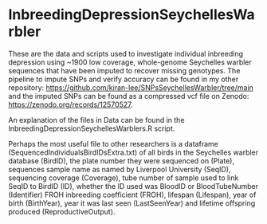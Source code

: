 # InbreedingDepressionSeychellesWarbler
 
These are the data and scripts used to investigate individual inbreeding depression using ~1900 low coverage, whole-genome Seychelles warbler sequences that have been imputed to recover missing genotypes. The pipeline to impute SNPs and verify accuracy can be found in my other repository: https://github.com/kiran-lee/SNPsSeychellesWarbler/tree/main and the imputed SNPs can be found as a compressed vcf file on Zenodo: https://zenodo.org/records/12570527. 

An explanation of the files in Data can be found in the InbreedingDepressionSeychellesWarblers.R script.

Perhaps the most useful file to other researchers is a dataframe (SequencedIndividualsBirdIDsExtra.txt) of all birds in the Seychelles warbler database (BirdID), the plate number they were sequenced on (Plate), sequences sample name as named by Liverpool University (SeqID),  sequencing coverage (Coverage), tube number of sample used to link SeqID to BirdID  (ID), whether the ID used was BloodID or BloodTubeNumber (Identifier) FROH inbreeding coefficient (FROH),  lifespan (Lifespan), year of birth (BirthYear), year it was last seen (LastSeenYear) and lifetime offspring produced (ReproductiveOutput).
